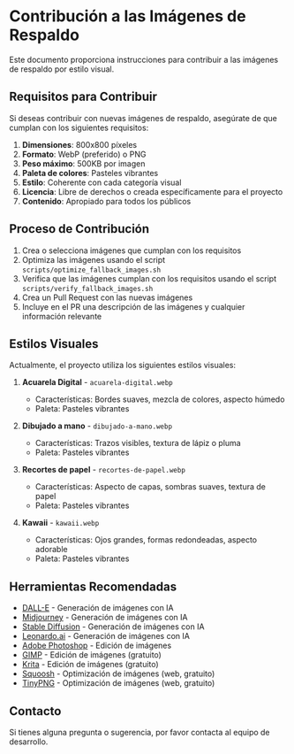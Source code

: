 # Contribución a las Imágenes de Respaldo

Este documento proporciona instrucciones para contribuir a las imágenes de respaldo por estilo visual.

## Requisitos para Contribuir

Si deseas contribuir con nuevas imágenes de respaldo, asegúrate de que cumplan con los siguientes requisitos:

1. **Dimensiones**: 800x800 píxeles
2. **Formato**: WebP (preferido) o PNG
3. **Peso máximo**: 500KB por imagen
4. **Paleta de colores**: Pasteles vibrantes
5. **Estilo**: Coherente con cada categoría visual
6. **Licencia**: Libre de derechos o creada específicamente para el proyecto
7. **Contenido**: Apropiado para todos los públicos

## Proceso de Contribución

1. Crea o selecciona imágenes que cumplan con los requisitos
2. Optimiza las imágenes usando el script `scripts/optimize_fallback_images.sh`
3. Verifica que las imágenes cumplan con los requisitos usando el script `scripts/verify_fallback_images.sh`
4. Crea un Pull Request con las nuevas imágenes
5. Incluye en el PR una descripción de las imágenes y cualquier información relevante

## Estilos Visuales

Actualmente, el proyecto utiliza los siguientes estilos visuales:

1. **Acuarela Digital** - `acuarela-digital.webp`
   - Características: Bordes suaves, mezcla de colores, aspecto húmedo
   - Paleta: Pasteles vibrantes

2. **Dibujado a mano** - `dibujado-a-mano.webp`
   - Características: Trazos visibles, textura de lápiz o pluma
   - Paleta: Pasteles vibrantes

3. **Recortes de papel** - `recortes-de-papel.webp`
   - Características: Aspecto de capas, sombras suaves, textura de papel
   - Paleta: Pasteles vibrantes

4. **Kawaii** - `kawaii.webp`
   - Características: Ojos grandes, formas redondeadas, aspecto adorable
   - Paleta: Pasteles vibrantes

## Herramientas Recomendadas

- [DALL-E](https://openai.com/dall-e-3) - Generación de imágenes con IA
- [Midjourney](https://www.midjourney.com/) - Generación de imágenes con IA
- [Stable Diffusion](https://stability.ai/) - Generación de imágenes con IA
- [Leonardo.ai](https://leonardo.ai/) - Generación de imágenes con IA
- [Adobe Photoshop](https://www.adobe.com/products/photoshop.html) - Edición de imágenes
- [GIMP](https://www.gimp.org/) - Edición de imágenes (gratuito)
- [Krita](https://krita.org/) - Edición de imágenes (gratuito)
- [Squoosh](https://squoosh.app/) - Optimización de imágenes (web, gratuito)
- [TinyPNG](https://tinypng.com/) - Optimización de imágenes (web, gratuito)

## Contacto

Si tienes alguna pregunta o sugerencia, por favor contacta al equipo de desarrollo.

